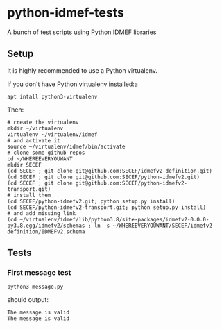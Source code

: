 # python-idmef-tests

A bunch of test scripts using Python IDMEF libraries 

## Setup

It is highly recommended to use a Python virtualenv.

If you don't have Python virtualenv installed:a

```
apt intall python3-virtualenv
```

Then:

```
# create the virtualenv
mkdir ~/virtualenv
virtualenv ~/virtualenv/idmef
# and activate it
source ~/virtualenv/idmef/bin/activate
# clone some github repos
cd ~/WHEREEVERYOUWANT
mkdir SECEF
(cd SECEF ; git clone git@github.com:SECEF/idmefv2-definition.git)
(cd SECEF ; git clone git@github.com:SECEF/python-idmefv2.git)
(cd SECEF ; git clone git@github.com:SECEF/python-idmefv2-transport.git)
# install them
(cd SECEF/python-idmefv2.git; python setup.py install)
(cd SECEF/python-idmefv2-transport.git; python setup.py install)
# and add missing link
(cd ~/virtualenv/idmef/lib/python3.8/site-packages/idmefv2-0.0.0-py3.8.egg/idmefv2/schemas ; ln -s ~/WHEREEVERYOUWANT/SECEF/idmefv2-definition/IDMEFv2.schema 
```

## Tests

### First message test

```
python3 message.py
```

should output:
```
The message is valid
The message is valid
```
